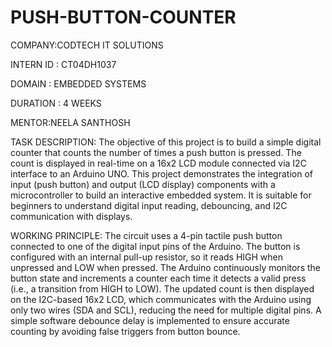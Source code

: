 # PUSH-BUTTON-COUNTER

COMPANY:CODTECH IT SOLUTIONS

INTERN ID : CT04DH1037

DOMAIN : EMBEDDED SYSTEMS

DURATION : 4 WEEKS

MENTOR:NEELA SANTHOSH

TASK DESCRIPTION:
The objective of this project is to build a simple digital counter that counts the number of times a push button is pressed. The count is displayed in real-time on a 16x2 LCD module connected via I2C interface to an Arduino UNO. This project demonstrates the integration of input (push button) and output (LCD display) components with a microcontroller to build an interactive embedded system. It is suitable for beginners to understand digital input reading, debouncing, and I2C communication with displays.

WORKING PRINCIPLE:
The circuit uses a 4-pin tactile push button connected to one of the digital input pins of the Arduino. The button is configured with an internal pull-up resistor, so it reads HIGH when unpressed and LOW when pressed. The Arduino continuously monitors the button state and increments a counter each time it detects a valid press (i.e., a transition from HIGH to LOW). The updated count is then displayed on the I2C-based 16x2 LCD, which communicates with the Arduino using only two wires (SDA and SCL), reducing the need for multiple digital pins. A simple software debounce delay is implemented to ensure accurate counting by avoiding false triggers from button bounce.
